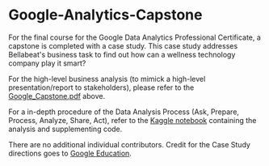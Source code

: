 # Google-Analytics-Capstone

For the final course for the Google Data Analytics Professional Certificate, a capstone is completed with a case study. This case study addresses Bellabeat's business task to find out how can a wellness technology company play it smart? 

For the high-level business analysis (to mimick a high-level presentation/report to stakeholders), please refer to the [Google_Capstone.pdf](https://github.com/EllaKim9/Google-Analytics-Capstone/blob/main/Google_Capstone.pdf) above. 

For a in-depth procedure of the Data Analysis Process (Ask, Prepare, Process, Analyze, Share, Act), refer to the [Kaggle notebook](https://www.kaggle.com/code/ellajyk/google-analytics-capstone) containing the analysis and supplementing code.

There are no additional individual contributors. Credit for the Case Study directions goes to [Google Education](https://www.coursera.org/learn/google-data-analytics-capstone).
